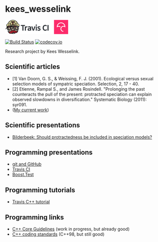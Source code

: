# kees_wesselink

[![Travis CI logo](TravisCI.png)](https://travis-ci.org)
![Whitespace](Whitespace.png)
[![Codecov logo](Codecov.png)](https://www.codecov.io)

[![Build Status](https://travis-ci.org/richelbilderbeek/kees_wesselink.svg?branch=master)](https://travis-ci.org/richelbilderbeek/kees_wesselink)
[![codecov.io](https://codecov.io/github/richelbilderbeek/kees_wesselink/coverage.svg?branch=master)](https://codecov.io/github/richelbilderbeek/kees_wesselink?branch=master)


Research project by Kees Wesselink.

## Scientific articles 

 * [1] Van Doorn, G. S., & Weissing, F. J. (2001). Ecological versus sexual selection models of sympatric speciation. Selection, 2, 17 - 40. 
 * [2] Etienne, Rampal S., and James Rosindell. "Prolonging the past counteracts the pull of the present: protracted speciation can explain observed slowdowns in diversification." Systematic Biology (2011): syr091.
 * ([My current work](https://github.com/richelbilderbeek/Cer2016/blob/master/doc/Cer2016.pdf))

## Scientific presentations

 * [Bilderbeek: Should protractedness be included in speciation models?](https://github.com/richelbilderbeek/Science/blob/master/Bilderbeek20151123TresMeeting/20151123TresMeeting.pdf)

## Programming presentations

 * [git and GitHub](https://github.com/richelbilderbeek/CppPresentations/blob/master/Git.pdf)
 * [Travis CI](https://github.com/richelbilderbeek/CppPresentations/blob/master/Travis.pdf)
 * [Boost.Test](https://github.com/richelbilderbeek/CppPresentations/blob/master/BoostTest.pdf)

## Programming tutorials

 * [Travis C++ tutorial](https://github.com/richelbilderbeek/travis_cpp_tutorial/blob/master/travis_cpp_tutorial.pdf)

## Programming links

 * [C++ Core Guidelines](https://github.com/isocpp/CppCoreGuidelines) (work in progress, but already good)
 * [C++ coding standards](http://www.gotw.ca/publications/c++cs.htm) (C++98, but still good)
